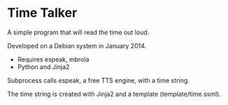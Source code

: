 # Time Talker
A simple program that will read the time out loud.

Developed on a Debian system in January 2014. 

- Requires espeak, mbrola 
- Python and Jinja2

Subprocess calls espeak, a free TTS engine, with a time string.

The time string is created with Jinja2 and a template (template/time.ssml).
